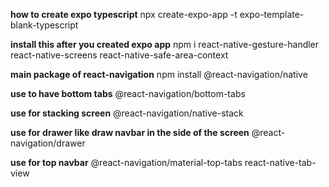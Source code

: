 **how to create expo typescript**
npx create-expo-app -t expo-template-blank-typescript

**install this after you created expo app**
npm i react-native-gesture-handler react-native-screens react-native-safe-area-context

**main package of react-navigation**
npm install @react-navigation/native

**use to have bottom tabs**
@react-navigation/bottom-tabs

**use for stacking screen**
@react-navigation/native-stack

**use for drawer like draw navbar in the side of the screen**
@react-navigation/drawer

**use for top navbar**
@react-navigation/material-top-tabs react-native-tab-view

